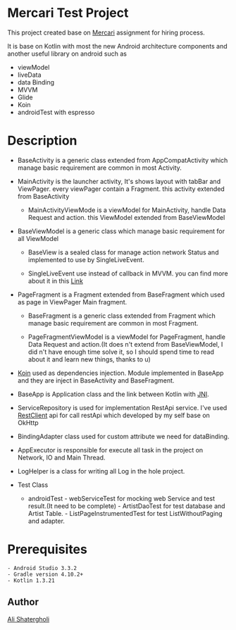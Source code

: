 # Mercari Test Project

This project created base on [Mercari](https://mercari.com) assignment for hiring process.


It is base on Kotlin with most the new Android architecture components and another useful library on android such as
  - viewModel
  - liveData
  - data Binding
  - MVVM
  - Glide
  - Koin
  - androidTest with espresso

# Description
 
- BaseActivity is a generic class extended from AppCompatActivity which manage basic requirement are common in most Activity. 
 
- MainActivity is the launcher activity, It's shows layout with tabBar and ViewPager. every viewPager contain a Fragment. this activity extended from BaseActivity

    - MainActivityViewMode is a viewModel for MainActivity, handle Data Request and action. this ViewModel extended from BaseViewModel
    

- BaseViewModel is a generic class which manage basic requirement for all ViewModel

    - BaseView is a sealed class for manage action network Status and implemented to use by SingleLiveEvent.
    
    - SingleLiveEvent use instead of callback in MVVM. you can find more about it in this [Link](https://medium.com/@abhishektiwari_51145/how-to-use-singleliveevent-in-mvvm-architecture-component-b7c04ed8705)


- PageFragment is a Fragment extended from BaseFragment which used as page in ViewPager Main fragment.
 
    - BaseFragment is a generic class extended from Fragment which manage basic requirement are common in most Fragment.

    - PageFragmentViewModel is a viewModel for PageFragment, handle Data Request and action.(It does n't extend from BaseViewModel, I did n't have enough time solve it, so I should spend time to read about it and learn new things, thanks to u)
          

- [Koin](https://beta.insert-koin.io) used as dependencies injection. Module implemented in BaseApp and they are inject in BaseActivity and BaseFragment.

- BaseApp is Application class and the link between Kotlin with [JNI](https://www.google.com/url?sa=t&rct=j&q=&esrc=s&source=web&cd=2&cad=rja&uact=8&ved=2ahUKEwjJ9Z_W3ebhAhVLSN8KHbX6BmQQFjABegQIDBAE&url=https%3A%2F%2Fdeveloper.android.com%2Ftraining%2Farticles%2Fperf-jni&usg=AOvVaw0dRMAFHNpjKhf-EJZ3A3gX).

- ServiceRepository is used for implementation RestApi service. I've used [RestClient](https://github.com/alishatergholi/rest-client) api for call restApi which developed by my self base on OkHttp

- BindingAdapter class used for custom attribute we need for dataBinding.

- AppExecutor is responsible for execute all task in the project on Network, IO and Main Thread.

- LogHelper is a class for writing all Log in the hole project.

- Test Class
    - androidTest
            - webServiceTest for mocking web Service and test result.(It need to be complete)
            - ArtistDaoTest  for test database and Artist Table.
            - ListPageInstrumentedTest for test ListWithoutPaging and adapter.


Prerequisites
=============

    - Android Studio 3.3.2
    - Gradle version 4.10.2+
    - Kotlin 1.3.21


## Author

[Ali Shatergholi](https://github.com/alishatergholi)